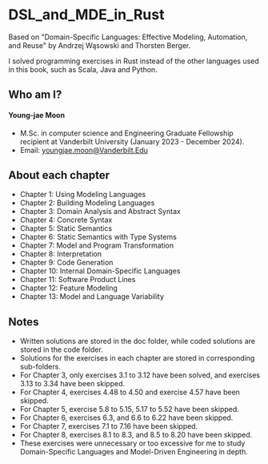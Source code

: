 # DSL_and_MDE_in_Rust
Based on "Domain-Specific Languages: Effective Modeling, Automation, and Reuse" by Andrzej Wąsowski and Thorsten Berger.

I solved programming exercises in Rust instead of the other languages used in this book, such as Scala, Java and Python.

## Who am I?
#### Young-jae Moon
* M.Sc. in computer science and Engineering Graduate Fellowship recipient at Vanderbilt University (January 2023 - December 2024).
* Email: youngjae.moon@Vanderbilt.Edu

## About each chapter
* Chapter 1: Using Modeling Languages
* Chapter 2: Building Modeling Languages
* Chapter 3: Domain Analysis and Abstract Syntax
* Chapter 4: Concrete Syntax
* Chapter 5: Static Semantics
* Chapter 6: Static Semantics with Type Systems
* Chapter 7: Model and Program Transformation
* Chapter 8: Interpretation
* Chapter 9: Code Generation
* Chapter 10: Internal Domain-Specific Languages
* Chapter 11: Software Product Lines
* Chapter 12: Feature Modeling
* Chapter 13: Model and Language Variability

## Notes

* Written solutions are stored in the doc folder, while coded solutions are stored in the code folder.
* Solutions for the exercises in each chapter are stored in corresponding sub-folders.
* For Chapter 3, only exercises 3.1 to 3.12 have been solved, and exercises 3.13 to 3.34 have been skipped.
* For Chapter 4, exercises 4.48 to 4.50 and exercise 4.57 have been skipped.
* For Chapter 5, exercise 5.8 to 5.15, 5.17 to 5.52 have been skipped.
* For Chapter 6, exercises 6.3, and 6.6 to 6.22 have been skipped.
* For Chapter 7, exercises 7.1 to 7.16 have been skipped.
* For Chapter 8, exercises 8.1 to 8.3, and 8.5 to 8.20 have been skipped.
* These exercises were unnecessary or too excessive for me to study Domain-Specific Languages and Model-Driven Engineering in depth.

